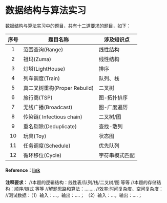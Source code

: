 # 数据结构与算法实习

数据结构与算法实习中的题目，共有十二道要求的题目，如下：

|序号|  题目名称  | 涉及知识点  |
|:--:|-----------|------------|
|1  |范围查询(Range)    |   线性结构    |
|2  |祖玛(Zuma) |   线性结构    |
|3  |灯塔(LightHouse)   |   排序    |
|4  |列车调度(Train)    |   队列、栈    |
|5  |真二叉树重构(Proper Rebuild)   |   二叉树  |
|6  |旅行商(TSP)    |图-拓扑排序    |
|7  |无线广播(Broadcast)    |图-广度遍历    |
|8  |传染链( Infectious chain) |二叉树/图   |
|9  |重名剔除(Deduplicate)  |查找-散列  |
|10 |玩具(Toy)  |状态图 |
|11 |任务调度(Schedule) |优先队列   |
|12 |循环移位(Cycle)    |字符串模式匹配 |

#### Reference：[link](https://blog.csdn.net/weixin_51060450/article/details/128208222?ops_request_misc=&request_id=&biz_id=102&utm_term=%E6%9F%90%E5%B9%BF%E6%92%AD%E5%85%AC%E5%8F%B8%E8%A6%81%E5%9C%A8%E4%B8%80%E4%B8%AA%E5%9C%B0%E5%8C%BA%E6%9E%B6%E8%AE%BE%E6%97%A0%E7%BA%BF%E5%B9%BF%E6%92%AD%E5%8F%91%E5%B0%84%E8%A3%85%E7%BD%AE%E3%80%82%E8%AF%A5%E5%9C%B0%E5%8C%BA%E5%85%B1%E6%9C%89n%E4%B8%AA%E5%B0%8F&utm_medium=distribute.pc_search_result.none-task-blog-2~all~sobaiduweb~default-4-128208222.nonecase&spm=1018.2226.3001.4187)


**注释要求：**
//本题的逻辑结构：线性表/队列/栈/二叉树/图 等等
//本题的存储结构：顺序/链式 等等
//解题思路和算法：……..
//效率:时间复杂度、空间复杂度：
//测试数据：（1）输入：…，输出：….；
（2）输入：…，输出：….；